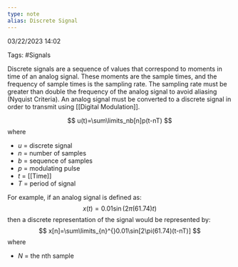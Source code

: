```yaml
---
type: note
alias: Discrete Signal
---
```

03/22/2023 14:02

Tags: #Signals 

Discrete signals are a sequence of values that correspond to moments in time of an analog signal. These moments are the sample times, and the frequency of sample times is the sampling rate. The sampling rate must be greater than double the frequency of the analog signal to avoid aliasing (Nyquist Criteria). An analog signal must be converted to a discrete signal in order to transmit using [[Digital Modulation]].

$$
u(t)=\sum\limits_nb[n]p(t-nT)
$$
where
- $u$ = discrete signal
- $n$ = number of samples 
- $b$ = sequence of samples
- $p$ = modulating pulse
- $t$ = [[Time]]
- $T$ = period of signal

For example, if an analog signal is defined as:
$$
x(t)=0.01\sin(2\pi (61.74)t)
$$
then a discrete representation of the signal would be represented by:
$$
x[n]=\sum\limits_{n}^{}0.01\sin[2\pi(61.74)(t-nT)]
$$
where
- $N$ = the nth sample
